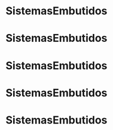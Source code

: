 # SistemasEmbutidos
# SistemasEmbutidos
# SistemasEmbutidos
# SistemasEmbutidos
# SistemasEmbutidos
